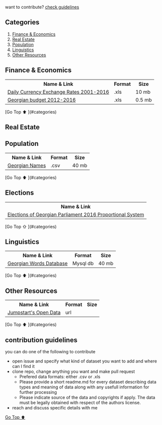 want to contribute? [check guidelines](#contribution-guidelines)

## Categories
1. [Finance & Economics](#finance--economics)
3. [Real Estate](#real-estate)
2. [Population](#population)
4. [Linguistics](#linguistics)
3. [Other Resources](#other-resources)



## Finance & Economics
<table>

 <tr>
   <th>Name & Link </th>
   <th>Format</th>
   <th>Size</th>
 </tr>
 
   <tr>
      <td>
        <a href="https://data.world/bumbeishvili/exchange-rates-2001-2016">
           Daily Currency Exchange Rates 2001-2016 
         </a>
      </td>
      <td>
        .xls 
      </td>
      <td>
        10 mb
      </td>
   </tr>
   
   <tr>
      <td>
        <a href="https://data.world/bumbeishvili/budget-of-georgia-2012-2016">Georgian budget 2012-2016</a>
      </td>
      <td>
        .xls 
      </td>
      <td>
        0.5 mb
      </td>
   </tr>
 
</table>
[Go Top ⬆ ](#categories)

## Real Estate


## Population
<table>
 <tr>
   <th>Name & Link </th>
   <th>Format</th>
   <th>Size</th>
 </tr>
 
   <tr>
      <td>
        <a href="/data/georgian_names_csv.zip">Georgian Names </a>
      </td>
      <td>
        .csv 
      </td>
      <td>
        40 mb
      </td>
   </tr>
</table>
[Go Top ⬆ ](#categories)

## Elections

<table>
 <tr>
   <th>Name & Link </th>
 </tr>
 
   <tr>
      <td>
        <a href="/data/elections/parliament2016">Elections of Georgian Parliament 2016 Proportional System  </a>
      </td>
   </tr>
</table>
[Go Top ⇧ ](#categories)




## Linguistics
<table>
 <tr>
   <th>Name & Link </th>
   <th>Format</th>
   <th>Size</th>
 </tr>
 
   <tr>
      <td>
        <a href="https://github.com/bumbeishvili/GeoWordsDatabase">Georgian Words Database </a>
      </td>
      <td>
       Mysql db
      </td>
      <td>
        40 mb
      </td>
   </tr>
</table>
[Go Top ⬆ ](#categories)

## Other Resources
<table>
 <tr>
   <th>Name & Link </th>
   <th>Format</th>
   <th>Size</th>
 </tr>
 
   <tr>
      <td>
        <a href="https://jumpstart.ge/ka/our-creations/datasets">Jumpstart's Open Data </a>
      </td>
      <td>
        url
      </td>
      <td>
      </td>
   </tr>
</table>
[Go Top ⬆ ](#categories)

## contribution guidelines
you can do one of the following to contribute
* open issue and specify what kind of dataset you want to add and where can I find it  
* clone repo, change anything you want and make pull request
  * Prefered data formats:  either .csv or .xls 
  * Please provide a short readme.md for every dataset describing data types and meaning of data along with any usefull information for further processing
  * Please indicate source of the data and copyrights if apply. The data must be legally obtained with respect of the authors license.   
* reach and discuss specific details with me   

[Go Top ⬆ ](#categories)
